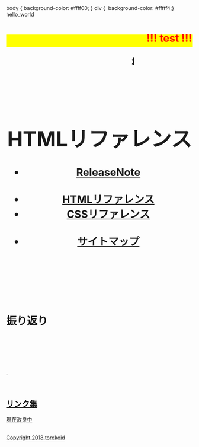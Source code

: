 <!DOCTYPE html>
<html>
  <head>
<!--
<html lang="ja">
  <head> <meta charset="UTF-8">
    <title>HTML5サンプル</title>
<style type="text/css"> 
p {color: #0d0015;font-size: 1em; }
-->
<!--
.red {color:#ff0000;}
.grey {color:#ffffff; background:#999999;} 
.yellow {color:#ff0000; background:#ffff00;}
.blue {color:#0000ff;}
.waku {border:2px dotted #99cc66;　　　　　　line-height: 200%;　　　　　　padding: 10px;}
-->
body { background-color: #ffff00; }
div {  background-color: #fffff4;}</style><link rel="stylesheet" href="../style.css/" type="text/css">
</head>
<body>
hello_world
 <p><h1><span style="color:#ff0000; background-color:#ffff00;"><marquee behavior="alternate">!!! test !!!</marquee></span></p>
  <p align="right"><marquee direction="right" scrollamount="20" width="30%">(^_^)/~torokoid</marquee>
<!-- ヘッダ --> 
  <header> <h1>HTMLリファレンス</h1>
    <nav>
      <ul>
        <li><a href=".html">ReleaseNote</a></li> 
        <li><a href="../html/">HTMLリファレンス</a></li>
        <li><a href=".css">CSSリファレンス</a></li> 
        <li><a href="../sitemap/">サイトマップ</a></li>
      </ul> 
    </nav>
  </header>
<h1>振り返り</h1>
  <p>&#160;</p>   
  <p> <span class="ms-rteForeColor-2 ms-rteFontSize-3">         <a href=/Announcements.aspx</a></span></p>
  <p>&#160;</p>
<div><br/>
  <h2>
    <span class="blue"><strong> リンク集 </strong></span></h2>
  <p>現在改良中</p>
  <p><span class="ms-rteForeColor-2 ms-rteFontSize-3">
    <a href="aspx"</a></span></p><br/></div>
<!-- フッタ -->
<footer>
  Copyright 2018 torokoid
  </footer>
</body>
</html>
